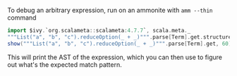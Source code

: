 To debug an arbitrary expression, run on an ammonite with `amm --thin` command
```scala
import $ivy.`org.scalameta::scalameta:4.7.7`, scala.meta._
"""List("a", "b", "c").reduceOption(_ + _)""".parse[Term].get.structure // prints the AST structure
show("""List("a", "b", "c").reduceOption(_ + _)""".parse[Term].get, 60) // prints the AST in a more readable format
```
This will print the AST of the expression, which you can then use to figure out
what's the expected match pattern.
